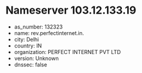 # Nameserver 103.12.133.19

* as_number: 132323
* name: rev.perfectinternet.in.
* city: Delhi
* country: IN
* organization: PERFECT INTERNET PVT LTD
* version: Unknown
* dnssec: false
